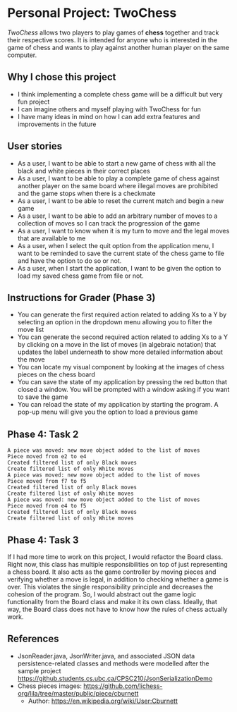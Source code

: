 
# Personal Project: TwoChess

_TwoChess_ allows two players to play games of **chess** together and track their respective scores. It is intended for anyone who is interested in the game of chess and wants to play against another human player on the same computer. 

## Why I chose this project
- I think implementing a complete chess game will be a difficult but very fun project
- I can imagine others and myself playing with TwoChess for fun
- I have many ideas in mind on how I can add extra features and improvements in the future

## User stories
- As a user, I want to be able to start a new game of chess with all the black and white pieces in their correct places
- As a user, I want to be able to play a complete game of chess against another player on the same board where illegal moves are prohibited and the game stops when there is a checkmate
- As a user, I want to be able to reset the current match and begin a new game
- As a user, I want to be able to add an arbitrary number of moves to a collection of moves so I can track the progression of the game 
- As a user, I want to know when it is my turn to move and the legal moves that are available to me
- As a user, when I select the quit option from the application menu, I want to be reminded to save the current state of the chess game to file and have the option to do so or not.
- As a user, when I start the application, I want to be given the option to load my saved chess game from file or not.

## Instructions for Grader (Phase 3)
- You can generate the first required action related to adding Xs to a Y by selecting an option in the dropdown menu allowing you to filter the move list 
- You can generate the second required action related to adding Xs to a Y by clicking on a move in the list of moves (in algebraic notation) that updates the label underneath to show more detailed information about the move
- You can locate my visual component by looking at the images of chess pieces on the chess board
- You can save the state of my application by pressing the red button that closed a window. You will be prompted with a window asking if you want to save the game
- You can reload the state of my application by starting the program. A pop-up menu will give you the option to load a previous game

## Phase 4: Task 2
```
A piece was moved: new move object added to the list of moves
Piece moved from e2 to e4
Created filtered list of only Black moves
Create filtered list of only White moves
A piece was moved: new move object added to the list of moves
Piece moved from f7 to f5
Created filtered list of only Black moves
Create filtered list of only White moves
A piece was moved: new move object added to the list of moves
Piece moved from e4 to f5
Created filtered list of only Black moves
Create filtered list of only White moves
```

## Phase 4: Task 3
If I had more time to work on this project, I would refactor the Board class. Right now, this class has multiple responsibilities on top of just representing a chess board. It also acts as the game controller by moving pieces and verifying whether a move is legal, in addition to checking whether a game is over. This violates the single responsibility principle and decreases the cohesion of the program. So, I would abstract out the game logic functionality from the Board class and make it its own class. Ideally, that way, the Board class does not have to know how the rules of chess actually work.

## References
- JsonReader.java, JsonWriter.java, and associated JSON data persistence-related classes and methods were modelled after the sample project https://github.students.cs.ubc.ca/CPSC210/JsonSerializationDemo
- Chess pieces images: https://github.com/lichess-org/lila/tree/master/public/piece/cburnett
  - Author: https://en.wikipedia.org/wiki/User:Cburnett